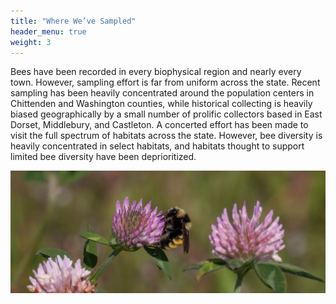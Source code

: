 ```yaml
---
title: "Where We’ve Sampled"
header_menu: true
weight: 3
---
```

Bees have been recorded in every biophysical region and nearly every town. However, sampling effort is far from uniform across the state. Recent sampling has been heavily concentrated around the population centers in Chittenden and Washington counties, while historical collecting is heavily biased geographically by a small number of prolific collectors based in East Dorset, Middlebury, and  Castleton.
A concerted effort has been made to visit the full spectrum of habitats across the state. However, bee
diversity is heavily concentrated in select habitats, and habitats thought to support limited bee diversity have been deprioritized.

![Bombus borealis](images/Bombus-borealis.jpg)
